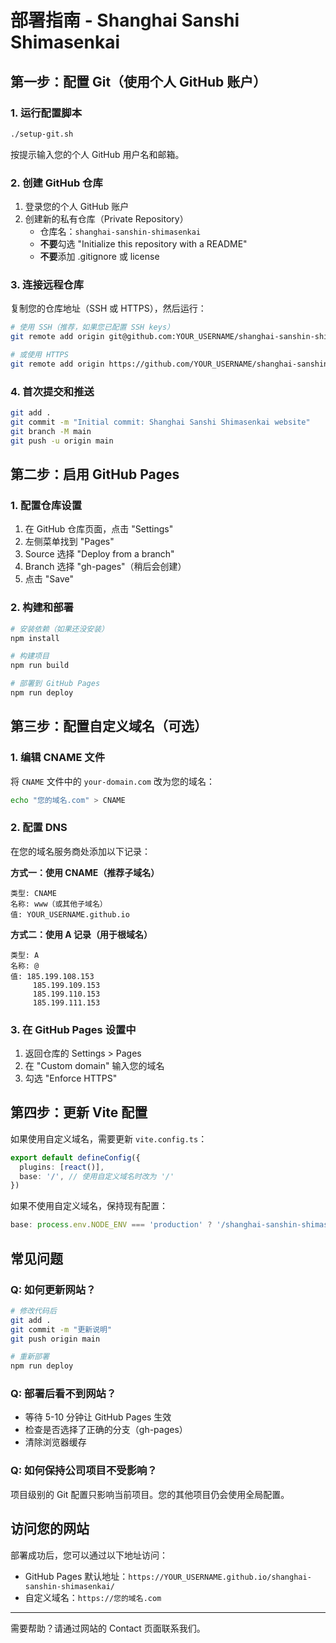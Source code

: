 # 部署指南 - Shanghai Sanshi Shimasenkai

## 第一步：配置 Git（使用个人 GitHub 账户）

### 1. 运行配置脚本
```bash
./setup-git.sh
```
按提示输入您的个人 GitHub 用户名和邮箱。

### 2. 创建 GitHub 仓库
1. 登录您的个人 GitHub 账户
2. 创建新的私有仓库（Private Repository）
   - 仓库名：`shanghai-sanshin-shimasenkai`
   - **不要**勾选 "Initialize this repository with a README"
   - **不要**添加 .gitignore 或 license

### 3. 连接远程仓库
复制您的仓库地址（SSH 或 HTTPS），然后运行：
```bash
# 使用 SSH（推荐，如果您已配置 SSH keys）
git remote add origin git@github.com:YOUR_USERNAME/shanghai-sanshin-shimasenkai.git

# 或使用 HTTPS
git remote add origin https://github.com/YOUR_USERNAME/shanghai-sanshin-shimasenkai.git
```

### 4. 首次提交和推送
```bash
git add .
git commit -m "Initial commit: Shanghai Sanshi Shimasenkai website"
git branch -M main
git push -u origin main
```

## 第二步：启用 GitHub Pages

### 1. 配置仓库设置
1. 在 GitHub 仓库页面，点击 "Settings"
2. 左侧菜单找到 "Pages"
3. Source 选择 "Deploy from a branch"
4. Branch 选择 "gh-pages"（稍后会创建）
5. 点击 "Save"

### 2. 构建和部署
```bash
# 安装依赖（如果还没安装）
npm install

# 构建项目
npm run build

# 部署到 GitHub Pages
npm run deploy
```

## 第三步：配置自定义域名（可选）

### 1. 编辑 CNAME 文件
将 `CNAME` 文件中的 `your-domain.com` 改为您的域名：
```bash
echo "您的域名.com" > CNAME
```

### 2. 配置 DNS
在您的域名服务商处添加以下记录：

**方式一：使用 CNAME（推荐子域名）**
```
类型: CNAME
名称: www（或其他子域名）
值: YOUR_USERNAME.github.io
```

**方式二：使用 A 记录（用于根域名）**
```
类型: A
名称: @
值: 185.199.108.153
     185.199.109.153
     185.199.110.153
     185.199.111.153
```

### 3. 在 GitHub Pages 设置中
1. 返回仓库的 Settings > Pages
2. 在 "Custom domain" 输入您的域名
3. 勾选 "Enforce HTTPS"

## 第四步：更新 Vite 配置

如果使用自定义域名，需要更新 `vite.config.ts`：
```typescript
export default defineConfig({
  plugins: [react()],
  base: '/', // 使用自定义域名时改为 '/'
})
```

如果不使用自定义域名，保持现有配置：
```typescript
base: process.env.NODE_ENV === 'production' ? '/shanghai-sanshin-shimasenkai/' : '/',
```

## 常见问题

### Q: 如何更新网站？
```bash
# 修改代码后
git add .
git commit -m "更新说明"
git push origin main

# 重新部署
npm run deploy
```

### Q: 部署后看不到网站？
- 等待 5-10 分钟让 GitHub Pages 生效
- 检查是否选择了正确的分支（gh-pages）
- 清除浏览器缓存

### Q: 如何保持公司项目不受影响？
项目级别的 Git 配置只影响当前项目。您的其他项目仍会使用全局配置。

## 访问您的网站

部署成功后，您可以通过以下地址访问：
- GitHub Pages 默认地址：`https://YOUR_USERNAME.github.io/shanghai-sanshin-shimasenkai/`
- 自定义域名：`https://您的域名.com`

---

需要帮助？请通过网站的 Contact 页面联系我们。
